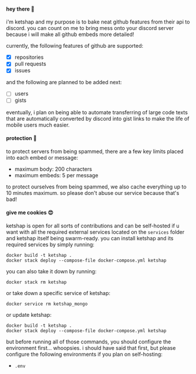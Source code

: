 #### hey there 👋

i'm ketshap and my purpose is to bake neat github features from their api to discord. you can count on me to bring mess onto your 
discord server because i will make all github embeds more detailed!

currently, the following features of github are supported:
- [x] repositories
- [x] pull requests
- [x] issues

and the following are planned to be added next:
- [ ] users
- [ ] gists

eventually, i plan on being able to automate transferring of large code texts that are automatically converted by discord into 
gist links to make the life of mobile users much easier.

#### protection 💭

to protect servers from being spammed, there are a few key limits placed into each embed or message:
- maximum body: 200 characters
- maximum embeds: 5 per message

to protect ourselves from being spammed, we also cache everything up to 10 minutes maximum. so please don't abuse 
our service because that's bad!

#### give me cookies 😍

ketshap is open for all sorts of contributions and can be self-hosted if u want with all the required external services 
located on the `services` folder and ketshap itself being swarm-ready. you can install ketshap and its required services by 
simply running:
```shell
docker build -t ketshap .
docker stack deploy --compose-file docker-compose.yml ketshap
```

you can also take it down by running:
```shell
docker stack rm ketshap
```

or take down a specific service of ketshap:
```shell
docker service rm ketshap_mongo
```

or update ketshap:
```shell
docker build -t ketshap .
docker stack deploy --compose-file docker-compose.yml ketshap
```

but before running all of those commands, you should configure the environment first... whoopsies. i should have said that first, but 
please configure the following environments if you plan on self-hosting:
- `.env`
